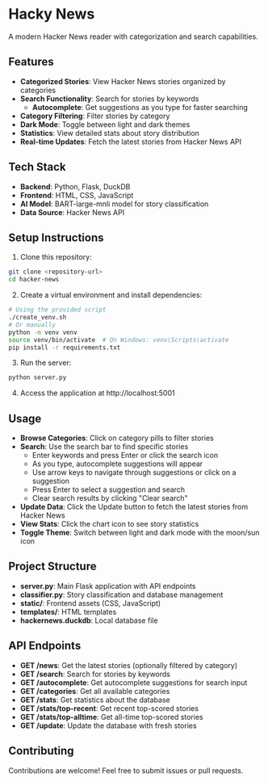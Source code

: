 # Hacky News

A modern Hacker News reader with categorization and search capabilities.

## Features

- **Categorized Stories**: View Hacker News stories organized by categories
- **Search Functionality**: Search for stories by keywords
  - **Autocomplete**: Get suggestions as you type for faster searching
- **Category Filtering**: Filter stories by category
- **Dark Mode**: Toggle between light and dark themes
- **Statistics**: View detailed stats about story distribution
- **Real-time Updates**: Fetch the latest stories from Hacker News API

## Tech Stack

- **Backend**: Python, Flask, DuckDB
- **Frontend**: HTML, CSS, JavaScript
- **AI Model**: BART-large-mnli model for story classification
- **Data Source**: Hacker News API

## Setup Instructions

1. Clone this repository:
```bash
git clone <repository-url>
cd hacker-news
```

2. Create a virtual environment and install dependencies:
```bash
# Using the provided script
./create_venv.sh
# Or manually
python -m venv venv
source venv/bin/activate  # On Windows: venv\Scripts\activate
pip install -r requirements.txt
```

3. Run the server:
```bash
python server.py
```

4. Access the application at http://localhost:5001

## Usage

- **Browse Categories**: Click on category pills to filter stories
- **Search**: Use the search bar to find specific stories
  - Enter keywords and press Enter or click the search icon
  - As you type, autocomplete suggestions will appear
  - Use arrow keys to navigate through suggestions or click on a suggestion
  - Press Enter to select a suggestion and search
  - Clear search results by clicking "Clear search"
- **Update Data**: Click the Update button to fetch the latest stories from Hacker News
- **View Stats**: Click the chart icon to see story statistics
- **Toggle Theme**: Switch between light and dark mode with the moon/sun icon

## Project Structure

- **server.py**: Main Flask application with API endpoints
- **classifier.py**: Story classification and database management
- **static/**: Frontend assets (CSS, JavaScript)
- **templates/**: HTML templates
- **hackernews.duckdb**: Local database file

## API Endpoints

- **GET /news**: Get the latest stories (optionally filtered by category)
- **GET /search**: Search for stories by keywords
- **GET /autocomplete**: Get autocomplete suggestions for search input
- **GET /categories**: Get all available categories
- **GET /stats**: Get statistics about the database
- **GET /stats/top-recent**: Get recent top-scored stories
- **GET /stats/top-alltime**: Get all-time top-scored stories
- **GET /update**: Update the database with fresh stories

## Contributing

Contributions are welcome! Feel free to submit issues or pull requests.
